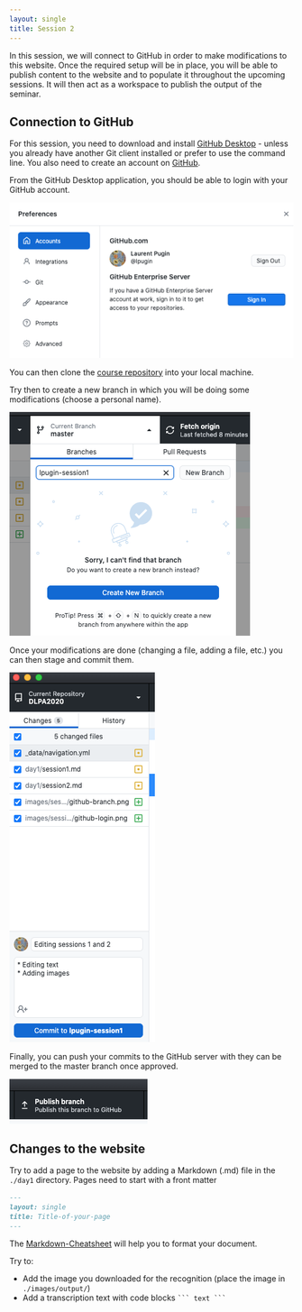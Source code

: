 ```yaml
---
layout: single
title: Session 2
---
```


In this session, we will connect to GitHub in order to make modifications to this website. Once the required setup will be in place, you will be able to publish content to the website and to populate it throughout the upcoming sessions. It will then act as a workspace to publish the output of the seminar.

## Connection to GitHub

For this session, you need to download and install [GitHub Desktop](https://desktop.github.com/) - unless you already have another Git client installed or prefer to use the command line. You also need to create an account on [GitHub](https://github.com).

From the GitHub Desktop application, you should be able to login with your GitHub account. 

![GitHub login](../images/sessions/github-login.png)

You can then clone the [course repository](https://github.com/dhbern/dlpa2020) into your local machine. 

Try then to create a new branch in which you will be doing some modifications (choose a personal name). 

![GitHub branch](../images/sessions/github-branch.png)

Once your modifications are done (changing a file, adding a file, etc.) you can then stage and commit them. 

![GitHub commit](../images/sessions/github-commit.png)

Finally, you can push your commits to the GitHub server with they can be merged to the master branch once approved.

![GitHub push](../images/sessions/github-push.png)

## Changes to the website

Try to add a page to the website by adding a Markdown (.md) file in the `./day1` directory. Pages need to start with a front matter
```md
---
layout: single
title: Title-of-your-page
---
```

The [Markdown-Cheatsheet](https://github.com/adam-p/markdown-here/wiki/Markdown-Cheatsheet) will help you to format your document.

Try to:
* Add the image you downloaded for the recognition (place the image in `./images/output/`)
* Add a transcription text with code blocks ```` ``` text ``` ````